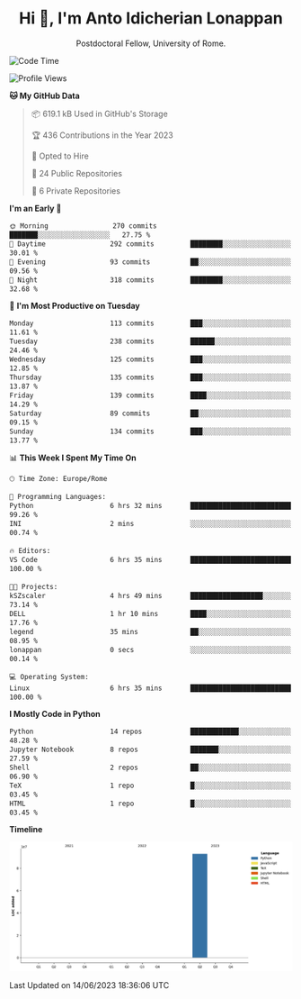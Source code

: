 
<h1 align="center">Hi 👋, I'm Anto Idicherian Lonappan</h1>
<p align="center">Postdoctoral Fellow, University of Rome. </p>


<!--START_SECTION:waka-->
![Code Time](http://img.shields.io/badge/Code%20Time-357%20hrs%2011%20mins-blue)

![Profile Views](http://img.shields.io/badge/Profile%20Views-2-blue)

**🐱 My GitHub Data** 

> 📦 619.1 kB Used in GitHub's Storage 
 > 
> 🏆 436 Contributions in the Year 2023
 > 
> 💼 Opted to Hire
 > 
> 📜 24 Public Repositories 
 > 
> 🔑 6 Private Repositories 
 > 
**I'm an Early 🐤** 

```text
🌞 Morning                270 commits         ███████░░░░░░░░░░░░░░░░░░   27.75 % 
🌆 Daytime                292 commits         ████████░░░░░░░░░░░░░░░░░   30.01 % 
🌃 Evening                93 commits          ██░░░░░░░░░░░░░░░░░░░░░░░   09.56 % 
🌙 Night                  318 commits         ████████░░░░░░░░░░░░░░░░░   32.68 % 
```
📅 **I'm Most Productive on Tuesday** 

```text
Monday                   113 commits         ███░░░░░░░░░░░░░░░░░░░░░░   11.61 % 
Tuesday                  238 commits         ██████░░░░░░░░░░░░░░░░░░░   24.46 % 
Wednesday                125 commits         ███░░░░░░░░░░░░░░░░░░░░░░   12.85 % 
Thursday                 135 commits         ███░░░░░░░░░░░░░░░░░░░░░░   13.87 % 
Friday                   139 commits         ████░░░░░░░░░░░░░░░░░░░░░   14.29 % 
Saturday                 89 commits          ██░░░░░░░░░░░░░░░░░░░░░░░   09.15 % 
Sunday                   134 commits         ███░░░░░░░░░░░░░░░░░░░░░░   13.77 % 
```


📊 **This Week I Spent My Time On** 

```text
🕑︎ Time Zone: Europe/Rome

💬 Programming Languages: 
Python                   6 hrs 32 mins       █████████████████████████   99.26 % 
INI                      2 mins              ░░░░░░░░░░░░░░░░░░░░░░░░░   00.74 % 

🔥 Editors: 
VS Code                  6 hrs 35 mins       █████████████████████████   100.00 % 

🐱‍💻 Projects: 
kSZscaler                4 hrs 49 mins       ██████████████████░░░░░░░   73.14 % 
DELL                     1 hr 10 mins        ████░░░░░░░░░░░░░░░░░░░░░   17.76 % 
legend                   35 mins             ██░░░░░░░░░░░░░░░░░░░░░░░   08.95 % 
lonappan                 0 secs              ░░░░░░░░░░░░░░░░░░░░░░░░░   00.14 % 

💻 Operating System: 
Linux                    6 hrs 35 mins       █████████████████████████   100.00 % 
```

**I Mostly Code in Python** 

```text
Python                   14 repos            ████████████░░░░░░░░░░░░░   48.28 % 
Jupyter Notebook         8 repos             ███████░░░░░░░░░░░░░░░░░░   27.59 % 
Shell                    2 repos             ██░░░░░░░░░░░░░░░░░░░░░░░   06.90 % 
TeX                      1 repo              █░░░░░░░░░░░░░░░░░░░░░░░░   03.45 % 
HTML                     1 repo              █░░░░░░░░░░░░░░░░░░░░░░░░   03.45 % 
```



**Timeline**

![Lines of Code chart](https://raw.githubusercontent.com/antolonappan/antolonappan/main/assets/bar_graph.png)


 Last Updated on 14/06/2023 18:36:06 UTC
<!--END_SECTION:waka-->
